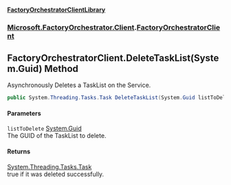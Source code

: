 #### [FactoryOrchestratorClientLibrary](./FactoryOrchestratorClientLibrary.md 'FactoryOrchestratorClientLibrary')
### [Microsoft.FactoryOrchestrator.Client](./Microsoft-FactoryOrchestrator-Client.md 'Microsoft.FactoryOrchestrator.Client').[FactoryOrchestratorClient](./Microsoft-FactoryOrchestrator-Client-FactoryOrchestratorClient.md 'Microsoft.FactoryOrchestrator.Client.FactoryOrchestratorClient')
## FactoryOrchestratorClient.DeleteTaskList(System.Guid) Method
Asynchronously Deletes a TaskList on the Service.  
```csharp
public System.Threading.Tasks.Task DeleteTaskList(System.Guid listToDelete);
```
#### Parameters
<a name='Microsoft-FactoryOrchestrator-Client-FactoryOrchestratorClient-DeleteTaskList(System-Guid)-listToDelete'></a>
`listToDelete` [System.Guid](https://docs.microsoft.com/en-us/dotnet/api/System.Guid 'System.Guid')  
The GUID of the TaskList to delete.  
  
#### Returns
[System.Threading.Tasks.Task](https://docs.microsoft.com/en-us/dotnet/api/System.Threading.Tasks.Task 'System.Threading.Tasks.Task')  
true if it was deleted successfully.  
